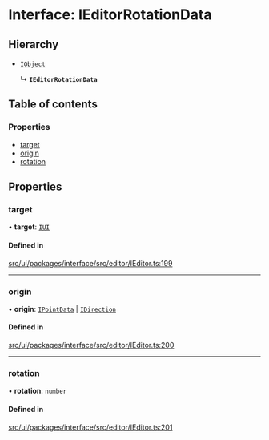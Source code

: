 # Interface: IEditorRotationData

## Hierarchy

- [`IObject`](IObject.md)

  ↳ **`IEditorRotationData`**

## Table of contents

### Properties

- [target](IEditorRotationData.md#target)
- [origin](IEditorRotationData.md#origin)
- [rotation](IEditorRotationData.md#rotation)

## Properties

### target

• **target**: [`IUI`](IUI.md)

#### Defined in

[src/ui/packages/interface/src/editor/IEditor.ts:199](https://github.com/leaferjs/leafer-ui/blob/16756ed01a69dbd7bc933bd482f1080c8875c2f1/packages/interface/src/editor/IEditor.ts#L199)

___

### origin

• **origin**: [`IPointData`](IPointData.md) \| [`IDirection`](../modules.md#idirection)

#### Defined in

[src/ui/packages/interface/src/editor/IEditor.ts:200](https://github.com/leaferjs/leafer-ui/blob/16756ed01a69dbd7bc933bd482f1080c8875c2f1/packages/interface/src/editor/IEditor.ts#L200)

___

### rotation

• **rotation**: `number`

#### Defined in

[src/ui/packages/interface/src/editor/IEditor.ts:201](https://github.com/leaferjs/leafer-ui/blob/16756ed01a69dbd7bc933bd482f1080c8875c2f1/packages/interface/src/editor/IEditor.ts#L201)
